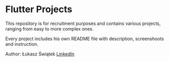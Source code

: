 # Flutter Projects

This repository is for recruitment purposes and contains various projects, ranging from easy to more complex ones.

Every project includes his own README file with description, screenshoots and instruction. 

Author: Łukasz Świątek
[LinkedIn]("https://www.linkedin.com/in/łukasz-świątek-25580b303/")
